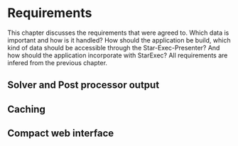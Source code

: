 # Requirements

This chapter discusses the requirements that were agreed to. Which data is important and how is it handled? How should the application be build, which kind of data should be accessible through the Star-Exec-Presenter? And how should the application incorporate with StarExec? All requirements are infered from the previous chapter.

## Solver and Post processor output

## Caching

## Compact web interface
